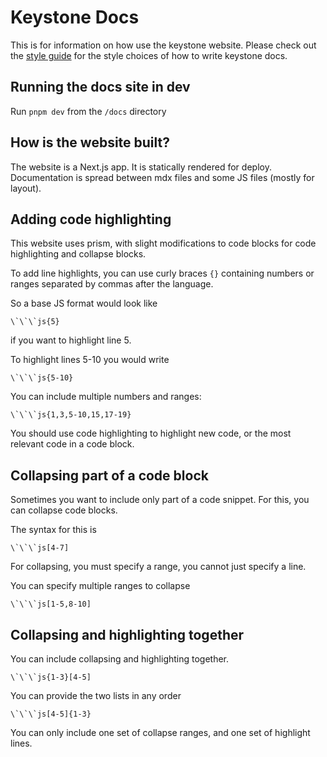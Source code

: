 # Keystone Docs

This is for information on how use the keystone website. Please check out the [style guide](../STYLE_GUIDE.md) for the style choices of how to write keystone docs.

## Running the docs site in dev

Run `pnpm dev` from the `/docs` directory

## How is the website built?

The website is a Next.js app. It is statically rendered for deploy. Documentation is spread between mdx files and some JS files (mostly for layout).

## Adding code highlighting

This website uses prism, with slight modifications to code blocks for code highlighting and collapse blocks.

To add line highlights, you can use curly braces `{}` containing numbers or ranges separated by commas after the language.

So a base JS format would look like

```
\`\`\`js{5}
```

if you want to highlight line 5.

To highlight lines 5-10 you would write

```
\`\`\`js{5-10}
```

You can include multiple numbers and ranges:

```
\`\`\`js{1,3,5-10,15,17-19}
```

You should use code highlighting to highlight new code, or the most relevant code in a code block.

## Collapsing part of a code block

Sometimes you want to include only part of a code snippet. For this, you can collapse code blocks.

The syntax for this is

```
\`\`\`js[4-7]
```

For collapsing, you must specify a range, you cannot just specify a line.

You can specify multiple ranges to collapse

```
\`\`\`js[1-5,8-10]
```

## Collapsing and highlighting together

You can include collapsing and highlighting together.

```
\`\`\`js{1-3}[4-5]
```

You can provide the two lists in any order

```
\`\`\`js[4-5]{1-3}
```

You can only include one set of collapse ranges, and one set of highlight lines.

